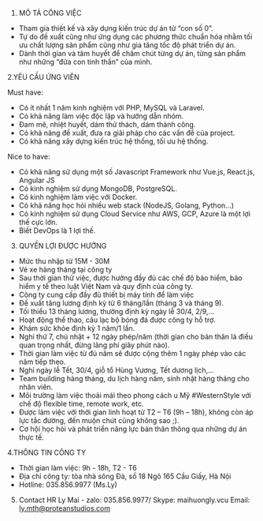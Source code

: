 1. MÔ TẢ CÔNG VIỆC
- Tham gia thiết kế và xây dựng kiến trúc dự án từ “con số 0”.
- Tự do đề xuất cũng như ứng dụng các phương thức chuẩn hóa nhằm tối ưu chất lượng sản phẩm cũng như gia tăng tốc độ phát triển dự án.
- Dành thời gian và tâm huyết để chăm chút từng dự án, từng sản phẩm như những “đứa con tinh thần” của mình.

2.YÊU CẦU ỨNG VIÊN

Must have: 
- Có ít nhất 1 năm kinh nghiệm với PHP, MySQL và Laravel. 
- Có khả năng làm việc độc lập và hướng dẫn nhóm.
- Đam mê, nhiệt huyết, dám thử thách, dám thành công.
- Có khả năng đề xuất, đưa ra giải pháp cho các vấn đề của project.
- Có khả năng xây dựng kiến trúc hệ thống, tối ưu hệ thống.


Nice to have: 
- Có khả năng sử dụng một số Javascript Framework như Vue.js, React.js, Angular JS
- Có kinh nghiệm sử dụng MongoDB, PostgreSQL.
- Có kinh nghiệm làm việc với Docker.
- Có khả năng học hỏi nhiều web stack (NodeJS, Golang, Python…)
- Có kinh nghiệm sử dụng Cloud Service như AWS, GCP, Azure là một lợi thế cực lớn.
- Biết DevOps là 1 lợi thế.
 
 
3. QUYỀN LỢI ĐƯỢC HƯỞNG
- Mức thu nhập từ 15M - 30M 
- Vé xe hàng tháng tại công ty 
- Sau thời gian thử việc, được hưởng đầy đủ các chế độ bảo hiểm, bảo hiểm y tế theo luật Việt Nam và quy định của công ty.
- Công ty cung cấp đầy đủ thiết bị máy tính để làm việc 
- Đề xuất tăng lương định kỳ từ 6 tháng/lần (tháng 3 và tháng 9).
- Tối thiểu 13 tháng lương, thưởng định kỳ ngày lễ 30/4, 2/9,...
- Hoạt động thể thao, câu lạc bộ bóng đá được công ty hỗ trợ.
- Khám sức khỏe định kỳ 1 năm/1 lần. 
- Nghỉ thứ 7, chủ nhật + 12 ngày phép/năm (thời gian cho bản thân là điều quan trọng nhất, đừng lãng phí giây phút nào).
- Thời gian làm việc từ đủ năm sẽ được cộng thêm 1 ngày phép vào các năm tiếp theo.
- Nghỉ ngày lễ Tết, 30/4, giỗ tổ Hùng Vương, Tết dương lịch,...
- Team building hàng tháng, du lịch hàng năm, sinh nhật hàng tháng cho nhân viên.
- Môi trường làm việc thoải mái theo phong cách   u Mỹ #WesternStyle với chế độ flexible time, remote work, etc.
- Được làm việc với thời gian linh hoạt từ T2 – T6 (9h – 18h), không còn áp lực tắc đường, đến muộn chút cũng không sao ;).
- Cơ hội học hỏi và phát triển năng lực bản thân thông qua những dự án thực tế.

4.THÔNG TIN CÔNG TY
- Thời gian làm việc: 9h - 18h, T2 - T6 
- Địa chỉ công ty: tòa nhà sông Đà, số 18 Ngõ 165 Cầu Giấy, Hà Nội 
- Hotline: 035.856.9977 (Ms.Ly) 

5. Contact HR 
Ly Mai - zalo: 035.856.9977/ Skype: maihuongly.vcu
Email: ly.mth@proteanstudios.com
